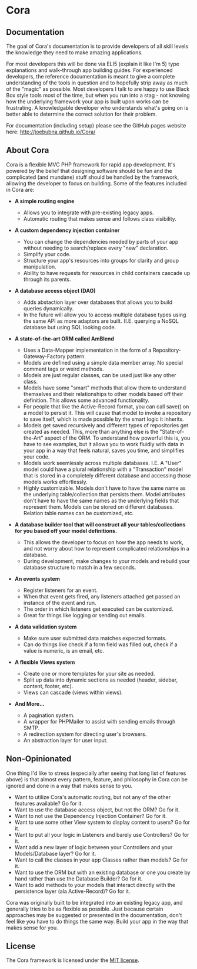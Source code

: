 # Cora

## Documentation
The goal of Cora's documentation is to provide developers of all skill levels the knowledge they need to make amazing applications. 

For most developers this will be done via ELI5 (explain it like I'm 5) type explanations and walk-through app building guides. For experienced developers, the reference documentation is meant to give a complete understanding of the tools in question and to hopefully strip away as much of the "magic" as possible. Most developers I talk to are happy to use Black Box style tools most of the time, but when you run into a stag - not knowing how the underlying framework your app is built upon works can be frustrating. A knowledgable developer who understands what's going on is better able to determine the correct solution for their problem.

For documentation (including setup) please see the GitHub pages website here:
http://joebubna.github.io/Cora/

## About Cora

Cora is a flexible MVC PHP framework for rapid app development. It's powered by the belief that designing software should be fun and the complicated (and mundane) stuff should be handled by the framework, allowing the developer to focus on building. Some of the features included in Cora are:

- **A simple routing engine**
  - Allows you to integrate with pre-existing legacy apps.
  - Automatic routing that makes sense and follows class visibility.
   
- **A custom dependency injection container**
  - You can change the dependencies needed by parts of your app without needing to search/replace every "new" declaration.
  - Simplify your code.
  - Structure your app's resources into groups for clarity and group manipulation.
  - Ability to have requests for resources in child containers cascade up through its parents.
  
- **A database access object (DAO)**
  - Adds abstaction layer over databases that allows you to build queries dynamically.
  - In the future will allow you to access multiple database types using the same API as more adaptors are built. (I.E. querying a NoSQL database but using SQL looking code.
  
- **A state-of-the-art ORM called AmBlend**
  - Uses a Data-Mapper implementation in the form of a Repository-Gateway-Factory pattern.
  - Models are defined using a simple data member array. No special comment tags or weird methods.
  - Models are just regular classes, can be used just like any other class.
  - Models have some "smart" methods that allow them to understand themselves and their relationships to other models based off their definition. This allows some advanced functionality.
  - For people that like the Active-Record format, you can call save() on a model to persist it. This will cause that model to invoke a repository to save itself, which is made possible by the smart logic it inherits.
  - Models get saved recursively and different types of repositories get created as needed. This, more than anything else is the "State-of-the-Art" aspect of the ORM. To understand how powerful this is, you have to see examples, but it allows you to work fluidly with data in your app in a way that feels natural, saves you time, and simplifies your code.
  - Models work seemlessly across multiple databases. I.E. A "User" model could have a plural relationship with a "Transaction" model that is stored in a completely different database and accessing those models works effortlessly.
  - Highly customizable. Models don't have to have the same name as the underlying table/collection that persists them. Model attributes don't have to have the same names as the underlying fields that represent them. Models can be stored on different databases. Relation table names can be customized, etc.
  
- **A database builder tool that will construct all your tables/collections for you based off your model definitions.**
  - This allows the developer to focus on how the app needs to work, and not worry about how to represent complicated relationships in a database.
  - During development, make changes to your models and rebuild your database structure to match in a few seconds.
  
- **An events system**
  - Register listeners for an event.
  - When that event gets fired, any listeners attached get passed an instance of the event and run.
  - The order in which listeners get executed can be customized.
  - Great for things like logging or sending out emails.
  
- **A data validation system**
  - Make sure user submitted data matches expected formats.
  - Can do things like check if a form field was filled out, check if a value is numeric, is an email, etc.
 
- **A flexible Views system**
  - Create one or more templates for your site as needed. 
  - Split up data into dynamic sections as needed (header, sidebar, content, footer, etc).
  - Views can cascade (views within views).
  
- **And More...**
  - A pagination system.
  - A wrapper for PHPMailer to assist with sending emails through SMTP.
  - A redirection system for directing user's browsers.
  - An abstraction layer for user input.

## Non-Opinionated

One thing I'd like to stress (especially after seeing that long list of features above) is that almost every pattern, feature, and philosophy in Cora can be ignored and done in a way that makes sense to you.

- Want to utilize Cora's automatic routing, but not any of the other features available? Go for it.
- Want to use the database access object, but not the ORM? Go for it.
- Want to not use the Dependency Injection Container? Go for it.
- Want to use some other View system to display content to users? Go for it.
- Want to put all your logic in Listeners and barely use Controllers? Go for it.
- Want add a new layer of logic between your Controllers and your Models/Database layer? Go for it.
- Want to call the classes in your app Classes rather than models? Go for it.
- Want to use the ORM but with an existing database or one you create by hand rather than use the Database Builder? Go for it.
- Want to add methods to your models that interact directly with the persistence layer (ala Active-Record)? Go for it.

Cora was originally built to be integrated into an existing legacy app, and generally tries to be as flexible as possible. Just because certain approaches may be suggested or presented in the documentation, don't feel like you have to do things the same way. Build your app in the way that makes sense for you.

## License

The Cora framework is licensed under the [MIT license](http://opensource.org/licenses/MIT).

